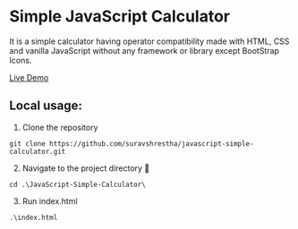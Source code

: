 # Simple JavaScript Calculator
It is a simple calculator having operator compatibility made with HTML, CSS and vanilla JavaScript without any framework or library except BootStrap Icons.

[Live Demo](https://suravshrestha.github.io/javascript-simple-calculator/)

## Local usage:
1.  Clone the repository 
```
git clone https://github.com/suravshrestha/javascript-simple-calculator.git
```

2.  Navigate to the project directory :open_file_folder:
```
cd .\JavaScript-Simple-Calculator\
```

3.  Run index.html
```
.\index.html
```
